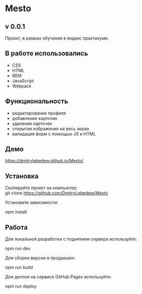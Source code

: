# Mesto  
## v 0.0.1  
Проект, в рамках обучения в яндекс практикуме.  
  
## В работе использовались

- CSS
- HTML
- BEM
- JavaScript
- Webpack  
  
## Функциональность  
  
- редактирование профиля  
- добавление карточек  
- удаление карточек  
- открытие избражения на весь экран  
- валидация форм с помощью JS и HTML  

## Демо  
https://dmitrylebedew.github.io/Mesto/  

## Установка  

Скопируйте проект на компьютер:  
git clone https://github.com/DmitryLebedew/Mesto  

Установите зависимости:  

npm install  

## Работа  

Для локальной разработки с поднятием сервера используйте:  

npm run dev   

Для сборки версии в продакшен:  

npm run build  

Для деплоя на сервисе GitHub Pages используйте:  

npm run deploy
